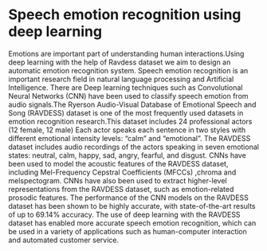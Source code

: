 # Speech emotion recognition using deep learning
Emotions are important part of understanding human interactions.Using deep learning  with the help of Ravdess dataset we aim to design an automatic emotion recognition system.
Speech emotion recognition is an important research field in natural language processing and Artificial Intelligence. There are Deep learning techniques such as Convolutional Neural Networks (CNN) have been used to classify speech emotion from audio signals.The Ryerson Audio-Visual Database of Emotional Speech and Song (RAVDESS) dataset is one of the most frequently used datasets in emotion recognition research.This dataset includes 24 professional actors (12 female, 12 male) 
Each actor speaks each sentence in two styles with different emotional intensity levels: “calm” and “emotional”.
The RAVDESS dataset includes audio recordings of the actors speaking in seven emotional states: neutral, calm, happy, sad, angry, fearful, and disgust.
CNNs have been used to model the acoustic features of the RAVDESS dataset, including Mel-Frequency Cepstral Coefficients (MFCCs) ,chroma and melspectogram. 
CNNs have also been used to extract higher-level representations from the RAVDESS dataset, such as emotion-related prosodic features.
The performance of the CNN models on the RAVDESS dataset has been shown to be highly accurate, with state-of-the-art results of up to 69.14% accuracy. 
The use of deep learning with the RAVDESS dataset has enabled more accurate speech emotion recognition, which can be used in a variety of applications such as human-computer interaction and automated customer service.
